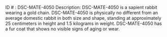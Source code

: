 ID # : DSC-MATE-4050
Description: DSC-MATE-4050 is a sapient rabbit wearing a gold chain. DSC-MATE-4050 is physically no different from an average domestic rabbit in both size and shape, standing at approximately 25 centimeters in height and 1.5 kilograms in weight. DSC-MATE-4050 has a fur coat that shows no visible signs of aging or wear.